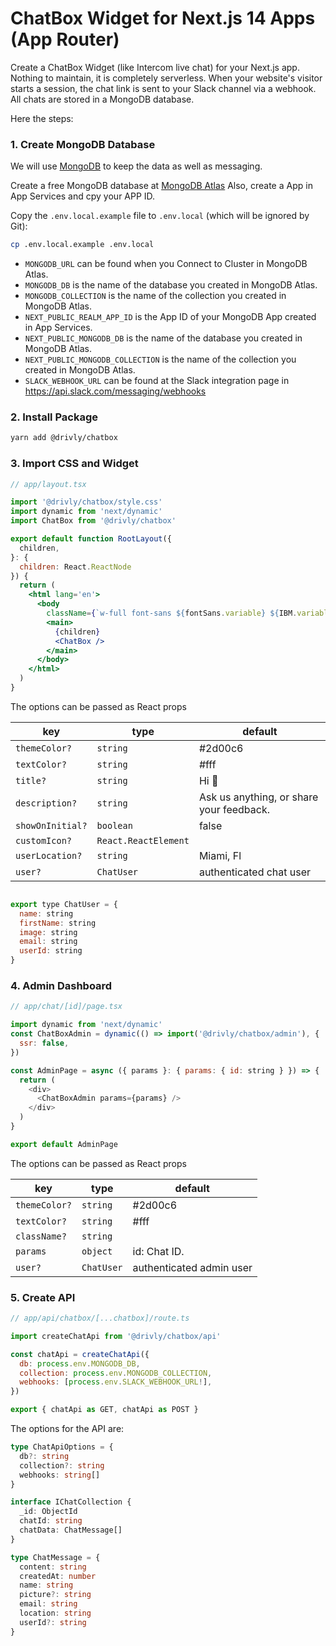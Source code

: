 # ChatBox Widget for Next.js 14 Apps (App Router)

Create a ChatBox Widget (like Intercom live chat) for your Next.js app. Nothing to maintain, it is completely serverless. When your website's visitor starts a session, the chat link is sent to your Slack channel via a webhook. All chats are stored in a MongoDB database.  

Here the steps:

### 1. Create MongoDB Database

We will use [MongoDB](https://www.mongodb.com) to keep the data as well as messaging.

Create a free MongoDB database at [MongoDB Atlas](https://www.mongodb.com/cloud/atlas/register)
Also, create a App in App Services and cpy your APP ID.

Copy the `.env.local.example` file to `.env.local` (which will be ignored by
Git):

```bash
cp .env.local.example .env.local
```

- `MONGODB_URL` can be found when you Connect to Cluster in MongoDB Atlas.
- `MONGODB_DB` is the name of the database you created in MongoDB Atlas.
- `MONGODB_COLLECTION` is the name of the collection you created in MongoDB Atlas.
- `NEXT_PUBLIC_REALM_APP_ID` is the App ID of your MongoDB App created in App Services.
- `NEXT_PUBLIC_MONGODB_DB` is the name of the database you created in MongoDB Atlas.
- `NEXT_PUBLIC_MONGODB_COLLECTION` is the name of the collection you created in MongoDB Atlas.
- `SLACK_WEBHOOK_URL` can be found at the Slack integration page in https://api.slack.com/messaging/webhooks

### 2. Install Package

```bash
yarn add @drivly/chatbox
```

### 3. Import CSS and Widget

```jsx
// app/layout.tsx

import '@drivly/chatbox/style.css'
import dynamic from 'next/dynamic'
import ChatBox from '@drivly/chatbox'

export default function RootLayout({
  children,
}: {
  children: React.ReactNode
}) {
  return (
    <html lang='en'>
      <body
        className={`w-full font-sans ${fontSans.variable} ${IBM.variable} ${mont.variable}`}>
        <main>
          {children}
          <ChatBox />
        </main>
      </body>
    </html>
  )
}
```

The options can be passed as React props

| key              | type                 | default                                  |
| ---------------- | -------------------- | ---------------------------------------- |
| `themeColor?`    | `string`             | #2d00c6                                  |
| `textColor?`     | `string`             | #fff                                     |
| `title?`         | `string`             | Hi 👋                                    |
| `description?`   | `string`             | Ask us anything, or share your feedback. |
| `showOnInitial?` | `boolean`            | false                                    |
| `customIcon?`    | `React.ReactElement` |                                          |
| `userLocation?`  | `string`             | Miami, Fl                                |
| `user?`          | `ChatUser`           | authenticated chat user                  |

```js

export type ChatUser = {
  name: string
  firstName: string
  image: string
  email: string
  userId: string
}

```

### 4. Admin Dashboard

```js
// app/chat/[id]/page.tsx

import dynamic from 'next/dynamic'
const ChatBoxAdmin = dynamic(() => import('@drivly/chatbox/admin'), {
  ssr: false,
})

const AdminPage = async ({ params }: { params: { id: string } }) => {
  return (
    <div>
      <ChatBoxAdmin params={params} />
    </div>
  )
}

export default AdminPage
```

The options can be passed as React props

| key              | type                 | default                                  |
| ---------------- | -------------------- | ---------------------------------------- |
| `themeColor?`    | `string`             | #2d00c6                                  |
| `textColor?`     | `string`             | #fff                                     |
| `className?`     | `string`             |                                          |
| `params`         | `object`             | id: Chat ID.                             |
| `user?`          | `ChatUser`           | authenticated admin user                 |

### 5. Create API

```js
// app/api/chatbox/[...chatbox]/route.ts

import createChatApi from '@drivly/chatbox/api'

const chatApi = createChatApi({
  db: process.env.MONGODB_DB,
  collection: process.env.MONGODB_COLLECTION,
  webhooks: [process.env.SLACK_WEBHOOK_URL!],
})

export { chatApi as GET, chatApi as POST }
```

The options for the API are:

```ts
type ChatApiOptions = {
  db?: string
  collection?: string
  webhooks: string[]
}

interface IChatCollection {
  _id: ObjectId
  chatId: string
  chatData: ChatMessage[]
}

type ChatMessage = {
  content: string
  createdAt: number
  name: string
  picture?: string
  email: string
  location: string
  userId?: string
}
```